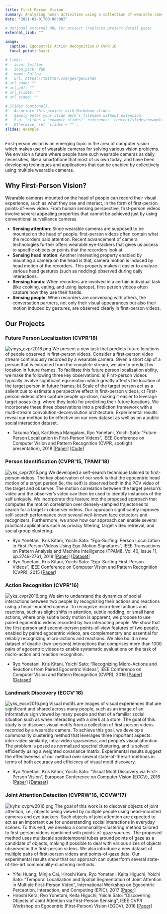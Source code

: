 ```yaml
---
title: First Person Vision
summary: Analyzing human activities using a collection of wearable cameras
date: "2021-01-01T00:00:00Z"

# Optional external URL for project (replaces project detail page).
external_link: ""

image:
  caption: Egocentric Action Recognition @ CVPR'16
  focal_point: Smart

# links:
# - icon: twitter
#   icon_pack: fab
#   name: Follow
#   url: https://twitter.com/georgecushen
# url_code: ""
# url_pdf: ""
# url_slides: ""
# url_video: ""

# Slides (optional).
#   Associate this project with Markdown slides.
#   Simply enter your slide deck's filename without extension.
#   E.g. `slides = "example-slides"` references `content/slides/example-slides.md`.
#   Otherwise, set `slides = ""`.
slides: example
---
```


First-person vision is an emerging topic in the area of computer vision which makes use of wearable cameras for solving various vision problems. We envision a future where people have such wearable cameras as daily necessities, like a smartphone that most of us own today, and have been developing techniques and applications that can be enabled by collectively using multiple wearable cameras.


## Why First-Person Vision?
Wearable cameras mounted on the head of people can record their visual experience, such as what they see and interact, in the form of first-person points-of-view video. From human sensing perspective, first-person videos involve several appealing properties that cannot be achieved just by using conventional surveillance cameras.

- **Sensing attention**: Since wearable cameras are supposed to be mounted on the head of people, first-person videos often contain what the recorders paid attention. Recent advancement of camera technologies further offers wearable eye-trackers that gives us access to specific objects or points that the recorders look at.
- **Sensing head motion**: Another interesting property enabled by mounting a camera on the head is that, camera motion is induced by head motion of the recorders. This property makes it easier to analyze various head gestures (such as nodding) observed during daily interactions.
- **Sensing hands**: When recorders are involved in a certain individual task (like cooking, eating, and using laptops), first-person videos often capture how they use their hands.
- **Sensing people**: When recorders are conversing with others, the conversation partners, not only their visual appearances but also their motion induced by gestures, are observed clearly in first-person videos.

## Our Projects

### Future Person Localization (CVPR'18)
![ymys_cvpr2018.png](ymys_cvpr2018.png)
We present a new task that predicts future locations of people observed in first-person videos. Consider a first-person video stream continuously recorded by a wearable camera. Given a short clip of a person that is extracted from the complete stream, we aim to predict his location in future frames. To facilitate this future person localization ability, we make the following three key observations: a) First-person videos typically involve significant ego-motion which greatly affects the location of the target person in future frames; b) Scale of the target person act as a salient cue to estimate a perspective effect in first-person videos; c) First-person videos often capture people up-close, making it easier to leverage target poses (e.g. where they look) for predicting their future locations. We incorporate these three observations into a prediction framework with a multi-stream convolution-deconvolution architecture. Experimental results reveal our method to be effective on our new dataset as well as on a public social interaction dataset.

- Takuma Yagi, Karttikeya Mangalam, Ryo Yonetani, Yoichi Sato: “Future Person Localization in First-Person Videos”, IEEE Conference on Computer Vision and Pattern Recognition (CVPR, spotlight presentation), 2018 [[Paper](https://openaccess.thecvf.com/content_cvpr_2018/html/Yagi_Future_Person_Localization_CVPR_2018_paper.html)] [[Code](https://github.com/takumayagi/fpl)]

### Person Identification (CVPR'15, TPAMI'18)
![yks_cvpr2015.png](yks_cvpr2015.png)
We developed a self-search technique tailored to first-person videos. The key observation of our work is that the egocentric head motion of a target person (ie, the self) is observed both in the POV video of the target and observer. The motion correlation between the target person’s video and the observer’s video can then be used to identify instances of the self uniquely. We incorporate this feature into the proposed approach that computes the motion correlation over densely-sampled trajectories to search for a target in observer videos. Our approach significantly improves self-search performance over several well-known face detectors and recognizers. Furthermore, we show how our approach can enable several practical applications such as privacy filtering, target video retrieval, and social group clustering.

- Ryo Yonetani, Kris Kitani, Yoichi Sato: “Ego-Surfing: Person Localization in First-Person Videos Using Ego-Motion Signatures”, IEEE Transactions on Pattern Analysis and Machine Intelligence (TPAMI), Vol.40, Issue 11, pp.2749-2761, 2018 [[Paper](https://arxiv.org/abs/1606.04637)] [[Dataset](https://www.dropbox.com/s/onx530l5doqbrsb/yks_cvpr2015.zip?dl=0)]
- Ryo Yonetani, Kris Kitani, Yoichi Sato: “Ego-Surfing First-Person Videos”, IEEE Conference on Computer Vision and Pattern Recognition (CVPR), 2015 [[Paper](https://www.cv-foundation.org/openaccess/content_cvpr_2015/html/Yonetani_Ego-Surfing_First-Person_Videos_2015_CVPR_paper.html)]

### Action Recognition (CVPR'16)
![yks_cvpr2016.png](yks_cvpr2016.png)
We aim to understand the dynamics of social interactions between two people by recognizing their actions and reactions using a head-mounted camera. To recognize micro-level actions and reactions, such as slight shifts in attention, subtle nodding, or small hand actions, where only subtle body motion is apparent, we propose to use paired egocentric videos recorded by two interacting people. We show that the first-person and second-person points-of-view features of two people, enabled by paired egocentric videos, are complementary and essential for reliably recognizing micro-actions and reactions. We also build a new dataset of dyadic (two-persons) interactions that comprises more than 1000 pairs of egocentric videos to enable systematic evaluations on the task of micro-action and reaction recognition.

- Ryo Yonetani, Kris Kitani, Yoichi Sato: “Recognizing Micro-Actions and Reactions from Paired Egocentric Videos”, IEEE Conference on Computer Vision and Pattern Recognition (CVPR), 2016 [[Paper](https://www.cv-foundation.org/openaccess/content_cvpr_2016/html/Yonetani_Recognizing_Micro-Actions_and_CVPR_2016_paper.html)] [[Dataset](https://www.dropbox.com/s/ihy5qdoliktfozx/yks_cvpr2016_release.zip?dl=0)]

### Landmark Discovery (ECCV'16)
![yks_eccv2016.png](yks_eccv2016.png)
Visual motifs are images of visual experiences that are significant and shared across many people, such as an image of an informative sign viewed by many people and that of a familiar social situation such as when interacting with a clerk at a store. The goal of this study is to discover visual motifs from a collection of first-person videos recorded by a wearable camera. To achieve this goal, we develop a commonality clustering method that leverages three important aspects: inter-video similarity, intra-video sparseness, and people’s visual attention. The problem is posed as normalized spectral clustering, and is solved efficiently using a weighted covariance matrix. Experimental results suggest the effectiveness of our method over several state-of-the-art methods in terms of both accuracy and efficiency of visual motif discovery.

- Ryo Yonetani, Kris Kitani, Yoichi Sato: “Visual Motif Discovery via First-Person Vision”, European Conference on Computer Vision (ECCV), 2016 [[Paper](https://link.springer.com/chapter/10.1007/978-3-319-46475-6_12)] [[Dataset](https://www.dropbox.com/s/jt8d0ru2l2atvm0/yks_eccv2016_release.zip?dl=0)]

### Joint Attention Detection (CVPRW'16, ICCVW'17)
![kyhs_cvprw2016.png](kyhs_cvprw2016.png)
The goal of this work is to discover objects of joint attention, i.e., objects being viewed by multiple people using head-mounted cameras and eye trackers. Such objects of joint attention are expected to act as an important cue for understanding social interactions in everyday scenes. To this end, we develop a commonality-clustering method tailored to first-person videos combined with points-of-gaze sources. The proposed method uses multiscale spatiotemporal tubes around points of gaze as a candidate of objects, making it possible to deal with various sizes of objects observed in the first-person videos. We also introduce a new dataset of multiple pairs of first-person videos and points-of-gaze data. Our experimental results show that our approach can outperform several state-of-the-art commonality-clustering methods.

- Yifei Huang, Minjie Cai, Hiroshi Kera, Ryo Yonetani, Keita Higuchi, Yoichi Sato: “Temporal Localization and Spatial Segmentation of Joint Attention in Multiple First-Person Video”, International Workshop on Egocentric Perception, Interaction, and Computing (EPIC), 2017 [[Paper](http://openaccess.thecvf.com/content_ICCV_2017_workshops/w34/html/attention_hyfiis.u-tokyo.ac.jp_cai-mjiis.u-tokyo.ac.jp_keraiis.u-tokyo.ac.jp_ICCV_2017_paper.html)] 
- Hiroshi Kera, Ryo Yonetani, Keita Higuchi, Yoichi Sato: “Discovering Objects of Joint Attention via First-Person Sensing”, IEEE CVPR Workshop on Egocentric (First-Person) Vision (EGOV), 2016 [[Paper](https://www.cv-foundation.org/openaccess/content_cvpr_2016_workshops/w13/html/Kera_Discovering_Objects_of_CVPR_2016_paper.html)]